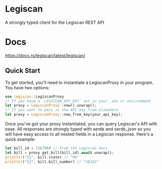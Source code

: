 # Legiscan
A strongly typed client for the Legiscan REST API

# Docs
https://docs.rs/legiscan/latest/legiscan/

## Quick Start
To get started, you'll need to instantiate a LegiscanProxy in your program. You have two options:
```rust
use legiscan::LegiscanProxy
// If you have a `LEGISCAN_API_KEY` set in your .env or environment
let proxy = LegiscanProxy::new().unwrap();
// If you want to pass in the API key from elsewhere
let proxy = LegiscanProxy::new_from_key(your_api_key);
```

Once you've got your proxy instantiated, you can query Legiscan's API with ease.  All responses are strongly typed with serde and serde_json so you will have easy access to all nested fields in a Legiscan response.  Here's a quick example:

```rust
let bill_id = 1167968 // From the Legiscan docs
let bill = proxy.get_bill(bill_id).await.unwrap();
println!("{}", bill.state) // "MD"
println!("{}", bill.bill_number) // "SB181"
```
